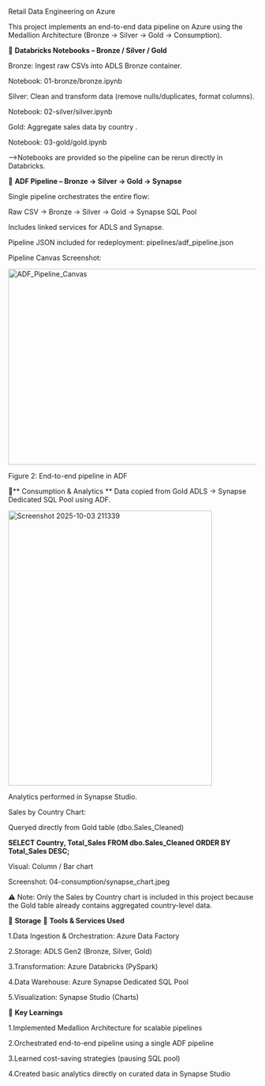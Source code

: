 Retail Data Engineering on Azure

This project implements an end-to-end data pipeline on Azure using the Medallion Architecture (Bronze → Silver → Gold → Consumption).


🔹 **Databricks Notebooks – Bronze / Silver / Gold**

Bronze: Ingest raw CSVs into ADLS Bronze container.

Notebook: 01-bronze/bronze.ipynb

Silver: Clean and transform data (remove nulls/duplicates, format columns).

Notebook: 02-silver/silver.ipynb

Gold: Aggregate sales data by country .

Notebook: 03-gold/gold.ipynb

 -->Notebooks are provided so the pipeline can be rerun directly in Databricks.

🔹 **ADF Pipeline – Bronze → Silver → Gold → Synapse**

Single pipeline orchestrates the entire flow:

Raw CSV → Bronze → Silver → Gold → Synapse SQL Pool

Includes linked services for ADLS and Synapse.

Pipeline JSON included for redeployment: pipelines/adf_pipeline.json

Pipeline Canvas Screenshot:

<img width="1268" height="397" alt="ADF_Pipeline_Canvas" src="https://github.com/user-attachments/assets/caa3ec7d-0e6b-49ec-8aaa-5ae8feeccd87" />

Figure 2: End-to-end pipeline in ADF

🔹** Consumption & Analytics
**
Data copied from Gold ADLS → Synapse Dedicated SQL Pool using ADF.

<img width="413" height="557" alt="Screenshot 2025-10-03 211339" src="https://github.com/user-attachments/assets/07f2e99b-8cc9-435d-9823-ee3cc5fce043" />

Analytics performed in Synapse Studio.

Sales by Country Chart:

Queryed directly from Gold table (dbo.Sales_Cleaned)

  **SELECT Country, Total_Sales
  FROM dbo.Sales_Cleaned
  ORDER BY Total_Sales DESC;**


Visual: Column / Bar chart

Screenshot: 04-consumption/synapse_chart.jpeg

⚠ Note: Only the Sales by Country chart is included in this project because the Gold table already contains aggregated country-level data. 

🔹 **Storage**
🔹 **Tools & Services Used**

1.Data Ingestion & Orchestration: Azure Data Factory

2.Storage: ADLS Gen2 (Bronze, Silver, Gold)

3.Transformation: Azure Databricks (PySpark)

4.Data Warehouse: Azure Synapse Dedicated SQL Pool

5.Visualization: Synapse Studio (Charts)

🔹 **Key Learnings**

1.Implemented Medallion Architecture for scalable pipelines

2.Orchestrated end-to-end pipeline using a single ADF pipeline

3.Learned cost-saving strategies (pausing SQL pool)

4.Created basic analytics directly on curated data in Synapse Studio
